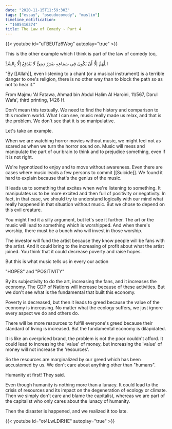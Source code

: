 ```yaml
---
date: "2020-11-15T11:59:30Z"
tags: ["essay", "pseudocomedy", "muslim"]
timeline_notification:
- "1605416374"
title: The Law of Comedy ~ Part 4
---
```


{{< youtube id="uTBEUTz6Wog" autoplay="true" >}}

This is the other example which I think is part of the law of comedy too,

اللَّهُمَّ إلَّا أَنْ يَكُونَ فِي سَمَاعِهِ ضَرَرٌ دِينِيٌّ لَا يَنْدَفِعُ إلَّا بِالسَّدِّ

"By [[Allah]], even listening to a chant (or a musical instrument) is a terrible danger to one's religion, there is no other way than to block the path so as not to hear it."

From Majmu 'Al Fatawa, Ahmad bin Abdul Halim Al Haroini, 11/567, Darul Wafa', third printing, 1426 H.

Don't mean this textually. We need to find the history and comparison to this modern world. What I can see, music really made us relax, and that is the problem. We don't see that it is so manipulative.

Let's take an example.

When we are watching horror movies without music, we might feel not as scared as when we turn the horror sound on. Music will mess and manipulate the part of our brain to think and to prejudice something, even if it is not right.

We're hypnotized to enjoy and to move without awareness. Even there are cases where music leads a few persons to commit [[Suicide]]. We found it hard to explain because that's the genius of the music.

It leads us to something that excites when we're listening to something. It manipulates us to be more excited and then full of positivity or negativity. In fact, in that case, we should try to understand logically with our mind what really happened in that situation without music. But we chose to depend on this evil creature.

You might find it a silly argument, but let's see it further. The art or the music will lead to something which is worshipped. And when there's worship, there must be a bunch who will invest in those worship.

The investor will fund the artist because they know people will be fans with the artist. And it could bring to the increasing of profit about what the artist joined. You think that it could decrease poverty and raise hopes.

But this is what music tells us in every our action

"HOPES" and "POSITIVITY"

By its subjectivity to do the art, increasing the fans, and it increases the economy. The GDP of Nations will increase because of these activities. But we don't see what is the fundamental that built this economy.

Poverty is decreased, but then it leads to greed because the value of the economy is increasing. No matter what the ecology suffers, we just ignore every aspect we do and others do.

There will be more resources to fulfill everyone's greed because their standard of living is increased. But the fundamental economy is dilapidated.

It is like an overpriced brand, the problem is not the poor couldn't afford. It could lead to increasing the 'value' of money, but increasing the 'value' of money will not increase the ‘resources'.

So the resources are marginalized by our greed which has been accustomed by us. We don't care about anything other than "humans".

Humanity at first! They said.

Even though humanity is nothing more than a lunacy. It could lead to the crisis of resources and its impact on the degeneration of ecology or climate. Then we simply don't care and blame the capitalist, whereas we are part of the capitalist who only cares about the lunacy of humanity.

Then the disaster is happened, and we realized it too late.

{{< youtube id="ot4LwLDiRHE" autoplay="true" >}}